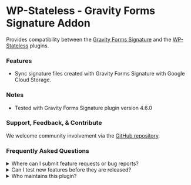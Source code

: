 # WP-Stateless - Gravity Forms Signature Addon

Provides compatibility between the [Gravity Forms Signature](https://www.gravityforms.com/add-ons/signature/) and the [WP-Stateless](https://wordpress.org/plugins/wp-stateless/) plugins.

### Features

* Sync signature files created with Gravity Forms Signature with Google Cloud Storage. 

### Notes

* Tested with Gravity Forms Signature plugin version 4.6.0

### Support, Feedback, & Contribute

We welcome community involvement via the [GitHub repository](https://github.com/udx/wp-stateless-gravity-forms-signature-addon).

### Frequently Asked Questions

<details>
<summary>Where can I submit feature requests or bug reports?</summary>

We encourage community feedback and discussion through issues on the [GitHub repository](https://github.com/udx/wp-stateless-gravity-forms-signature-addon/issues).
</details>

<details>
<summary>Can I test new features before they are released?</summary>

To ensure new releases cause as little disruption as possible, we rely on early adopters who assist us by testing out new features before they are released. [Please contact us](https://udx.io/) if you are interested in becoming an early adopter.
</details>

<details>
<summary>Who maintains this plugin?</summary>

[UDX](https://udx.io/) maintains this plugin by continuing development through its own staff, reviewing pull requests, testing, and steering the overall release schedule. UDX is located in Durham, North Carolina, and provides WordPress engineering and hosting services to clients throughout the United States.
</details>

